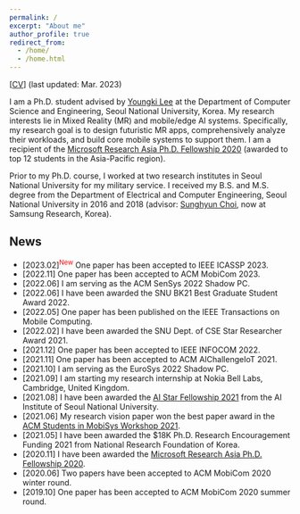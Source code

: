 ```yaml
---
permalink: /
excerpt: "About me"
author_profile: true
redirect_from: 
  - /home/
  - /home.html
---
```


[[CV](https://juheonyi.github.io/files/JuheonYi_CV.pdf)] (last updated: Mar. 2023)

I am a Ph.D. student advised by [Youngki Lee](http://youngkilee.blogspot.com/) at the Department of Computer Science and Engineering, Seoul National University, Korea. My research interests lie in Mixed Reality (MR) and mobile/edge AI systems. Specifically, my research goal is to design futuristic MR apps, comprehensively analyze their workloads, and build core mobile systems to support them. I am a recipient of the [Microsoft Research Asia Ph.D. Fellowship 2020](https://www.microsoft.com/en-us/research/academic-program/fellowships-microsoft-research-asia/#!fellows) (awarded to top 12 students in the Asia-Pacific region).

Prior to my Ph.D. course, I worked at two research institutes in Seoul National University for my military service. I received my B.S. and M.S. degree from the Department of Electrical and Computer Engineering, Seoul National University in 2016 and 2018 (advisor: [Sunghyun Choi](https://sites.google.com/view/sunghyun-chois-home), now at Samsung Research, Korea). 

## News

* [2023.02]<sup><span style="color:red">New</span></sup> One paper has been accepted to IEEE ICASSP 2023.
* [2022.11] One paper has been accepted to ACM MobiCom 2023.
* [2022.06] I am serving as the ACM SenSys 2022 Shadow PC.
* [2022.06] I have been awarded the SNU BK21 Best Graduate Student Award 2022.
* [2022.05] One paper has been published on the IEEE Transactions on Mobile Computing.
* [2022.02] I have been awarded the SNU Dept. of CSE Star Researcher Award 2021.
* [2021.12] One paper has been accepted to IEEE INFOCOM 2022.
* [2021.11] One paper has been accepted to ACM AIChallengeIoT 2021.
* [2021.10] I am serving as the EuroSys 2022 Shadow PC.
* [2021.09] I am starting my research internship at Nokia Bell Labs, Cambridge, United Kingdom.
* [2021.08] I have been awarded the [AI Star Fellowship 2021](https://aiis.snu.ac.kr/bbs/board.php?bo_table=sub4_3&sca=2021) from the AI Institute of Seoul National University.
* [2021.06] My research vision paper won the best paper award in the [ACM Students in MobiSys Workshop 2021](http://www.people.vcu.edu/~barahoueipash/SMS/SMS.html).
* [2021.05] I have been awarded the $18K Ph.D. Research Encouragement Funding 2021 from National Research Foundation of Korea.
* [2020.11] I have been awarded the [Microsoft Research Asia Ph.D. Fellowship 2020](https://www.microsoft.com/en-us/research/academic-program/fellowships-microsoft-research-asia/#!fellows).
* [2020.06] Two papers have been accepted to ACM MobiCom 2020 winter round.
* [2019.10] One paper has been accepted to ACM MobiCom 2020 summer round.
